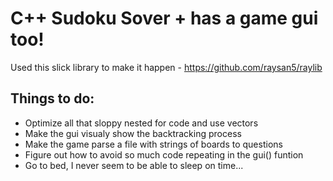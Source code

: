 # C++ Sudoku Sover + has a game gui too!
Used this slick library to make it happen - https://github.com/raysan5/raylib

## Things to do:
- Optimize all that sloppy nested for code and use vectors
- Make the gui visualy show the backtracking process
- Make the game parse a file with strings of boards to questions
- Figure out how to avoid so much code repeating in the gui() funtion
- Go to bed, I never seem to be able to sleep on time...
